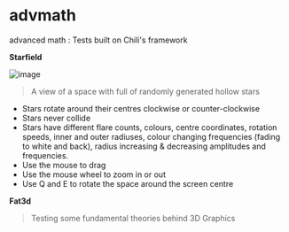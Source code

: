 # advmath

advanced math : Tests built on Chili's framework

**Starfield**

![image](https://github.com/fatpound/advmath/assets/84704675/1de7cae1-b5f0-48a0-abdb-42b4cf5bc8dc)

> A view of a space with full of randomly generated hollow stars
- Stars rotate around their centres clockwise or counter-clockwise
- Stars never collide
- Stars have different flare counts, colours, centre coordinates, rotation speeds, inner and outer radiuses, colour changing frequencies (fading to white and back), radius increasing & decreasing amplitudes and frequencies.
- Use the mouse to drag
- Use the mouse wheel to zoom in or out
- Use Q and E to rotate the space around the screen centre

**Fat3d**
> Testing some fundamental theories behind 3D Graphics
